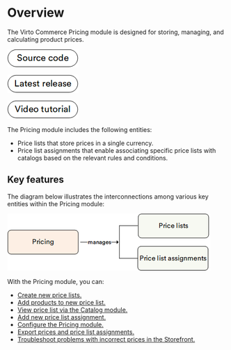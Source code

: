 # Overview

The Virto Commerce Pricing module is designed for storing, managing, and calculating product prices.

[![Source code](media/source_code.png)](https://github.com/VirtoCommerce/vc-module-pricing)

[![Download](media/latest_release.png)](https://github.com/VirtoCommerce/vc-module-pricing/releases)

[![video tutorial](media/video-tutorial-button.png)](https://youtu.be/IVGHRjw0hZ0?si=De1AQoAQRb5ECdaH)

The Pricing module includes the following entities:

* Price lists that store prices in a single currency.
* Price list assignments that enable associating specific price lists with catalogs based on the relevant rules and conditions.

## Key features 

The diagram below illustrates the interconnections among various key entities within the Pricing module:

![Pricing key entities](media/key-entities.png)

With the Pricing module, you can:

* [Create new price lists.](creating-new-price-list.md)
* [Add products to new price list.](adding-products-to-new-price-list.md)    
* [View price list via the Catalog module.](viewing-price-list-in-catalog.md)
* [Add new price list assignment.](adding-new-assignment.md)
* [Configure the Pricing module.](managing-pricing-module-settings.md)
* [Export prices and price list assignments.](export-functionality.md)
* [Troubleshoot problems with incorrect prices in the Storefront.](troubleshooting-guide.md)
